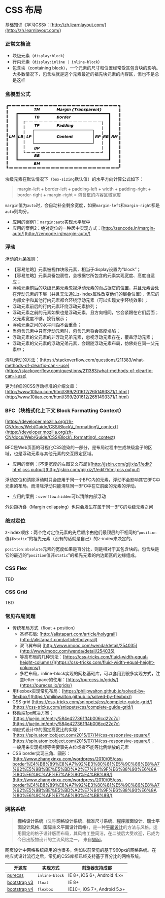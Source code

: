 # CSS 布局

基础知识《学习CSS》：[http://zh.learnlayout.com/](http://zh.learnlayout.com/)

### 正常文档流

- 块级元素（`display:block`）
- 行内元素（`display:inline | inline-block`）
- 包含块（containing block），一个元素的尺寸和位置经常受其包含块的影响。大多数情况下，包含块就是这个元素最近的祖先块元素的内容区，但也不是总是这样

### 盒模型公式

![assets\cssflow](../assets/box.png)

块级元素在默认情况下（`box-sizing`默认值）的水平方向计算公式如下：

> margin-left + border-left + padding-left + width + padding-right + border-right + margin-right = 包含框的内容区域宽度

`margin`值为`auto`时，会自动补全剩余宽度，如果`margin-left`和`margin-right`都是`auto`则均分。

- 应用的案例1：`margin:auto`实现水平居中
- 应用的案例2：绝对定位的一种居中实现方式：[http://zencode.in/margin-auto/](http://zencode.in/margin-auto/)

### 浮动

​浮动的九条准则：

- 【容易忽略】元素被视作块级元素，相当于display设置为“block”；
- 【容易忽略】元素具备包裹性，会根据它所包含的元素实现宽度、高度自适应；
- 浮动元素前后的块级兄弟元素忽视浮动元素的而占据它的位置，并且元素会处在浮动元素的下层（并且无法通过z-index属性改变他们的层叠位置），但它的内部文字和其他行内元素都会环绕浮动元素（可以实现文字环绕效果）；
- 浮动元素前后的行内元素环绕浮动元素排列；
- 浮动元素之前的元素如果也是浮动元素，且方向相同，它会紧跟在它们后面；父元素宽度不够，换行展示；
- 浮动元素之间的水平间距不会重叠；
- 当包含元素中只有浮动元素时，包含元素将会高度塌陷；
- 浮动元素的父元素的非浮动兄弟元素，忽视浮动元素存在，覆盖浮动元素；
- 浮动元素的父元素的浮动兄弟元素，会跟随浮动元素布局，仿佛处在同一父元素中；

​清除浮动的方法：[](https://stackoverflow.com/questions/211383/what-methods-of-clearfix-can-i-use)[https://stackoverflow.com/questions/211383/what-methods-of-clearfix-can-i-use](https://stackoverflow.com/questions/211383/what-methods-of-clearfix-can-i-use)

更为详细的CSS浮动标准的介绍文章：[http://www.10tiao.com/html/399/201612/2651493371/1.html](http://www.10tiao.com/html/399/201612/2651493371/1.html)

### BFC（块格式化上下文 Block Formatting Context）

​[https://developer.mozilla.org/zh-CN/docs/Web/Guide/CSS/Block\\_formatting\\_context](https://developer.mozilla.org/zh-CN/docs/Web/Guide/CSS/Block\_formatting\_context)

BFC是Web页面的可视化CSS渲染的一部分，是布局过程中生成块级盒子的区域，也是浮动元素与其他元素的交互限定区域。

- 应用的案例：[不定宽度的左图又文布局]([http://jsbin.com/gijixiz/1/edit?html,css,output](http://jsbin.com/gijixiz/1/edit?html,css,output)

浮动定位和清除浮动时只会应用于同一个BFC内的元素，浮动不会影响其它BFC中元素的布局，而清除浮动只能清除同一BFC中在它前面的元素的浮动。

- 应用的案例：`overflow:hidden`可以清除内部浮动

外边距折叠（Margin collapsing）也只会发生在属于同一BFC的块级元素之间

### 绝对定位

z-index顺序：两个绝对定位元素的先后顺序由他们最顶层的不相同的“`position`值非`static`”的祖先元素（没有的话就是自己）的z-index来决定的。

`position:absolute`元素的宽度如果是百分比，则是相对于其包含块的。包含块是它的最近的“`position`值非`static`”的祖先元素的内边距区的边缘组成。

### CSS Flex

TBD

### CSS Grid

TBD

### 常见布局问题

- 传统布局方式（float + position）
  - 圣杯布局: [http://alistapart.com/article/holygrail](http://alistapart.com/article/holygrail)
  - 双飞翼布局 [http://www.imooc.com/wenda/detail/254035](http://www.imooc.com/wenda/detail/254035)
  - 等高布局的几种玩法：[https://css-tricks.com/fluid-width-equal-height-columns/](https://css-tricks.com/fluid-width-equal-height-columns/)
  - 多栏布局，inline-block实现的网格基础库，可以套用到很多实现方式，注意letter-space的使用：[https://purecss.io/grids/](https://purecss.io/grids/)
- 用flexbox实现常见布局：[https://philipwalton.github.io/solved-by-flexbox/](https://philipwalton.github.io/solved-by-flexbox/)
- CSS grid [https://css-tricks.com/snippets/css/complete-guide-grid/](https://css-tricks.com/snippets/css/complete-guide-grid/)
- 移动端1px解决方案：[https://juejin.im/entry/584e427361ff4b006cd22c7c](https://juejin.im/entry/584e427361ff4b006cd22c7c)
- 响应式设计中的固定高宽比的实现：[https://spin.atomicobject.com/2015/07/14/css-responsive-square/](https://spin.atomicobject.com/2015/07/14/css-responsive-square/) ，一般用来实现视频等需要事先占位或者不能等比例缩放的元素
- CSS border实现三角、圆形： [http://www.zhangxinxu.com/wordpress/2010/05/css-border%E4%B8%89%E8%A7%92%E3%80%81%E5%9C%86%E8%A7%92%E5%9B%BE%E5%BD%A2%E7%94%9F%E6%88%90%E6%8A%80%E6%9C%AF%E7%AE%80%E4%BB%8B/](http://www.zhangxinxu.com/wordpress/2010/05/css-border%E4%B8%89%E8%A7%92%E3%80%81%E5%9C%86%E8%A7%92%E5%9B%BE%E5%BD%A2%E7%94%9F%E6%88%90%E6%8A%80%E6%9C%AF%E7%AE%80%E4%BB%8B/)

### 网格系统

> **栅格设计系统**（又称**网格设计系统**、**标准尺寸系统**、**程序版面设计**、**瑞士平面设计风格**、**国际主义平面设计风格**），是一种[平面设计](https://zh.wikipedia.org/wiki/%E5%B9%B3%E9%9D%A2%E8%AE%BE%E8%AE%A1 "平面设计")的方法与风格。运用固定的格子设计版面布局，其风格工整简洁，在二战后大受欢迎，已成为今日出版物设计的主流风格之一。 来自[Wiki](https://zh.wikipedia.org/wiki/%E6%A0%85%E6%A0%BC%E8%AE%BE%E8%AE%A1)。

网页设计中网格系统应用的也很多，例如以前常见的基于960px的网格系统。在响应式设计流行之后，常见的CSS库都已经支持基于百分比的网格系统。

| 开源库                                                          | 实现方式       | 浏览器支持成都               |
| -------------------------------------------------------------- | -------------- | --------------------------- |
| [purecss](https://purecss.io/)                                 | `inline-block` | IE 8+, iOS 6+, Android 4.x+ |
| [bootstrap v3](https://getbootstrap.com/docs/3.3/css/#grid)    | `float`        | IE 8+                       |
| [bootstrap v4](https://getbootstrap.com/docs/4.1/layout/grid/) | `flexbox`      | IE10+, iOS 7+, Android 5.x+ |
